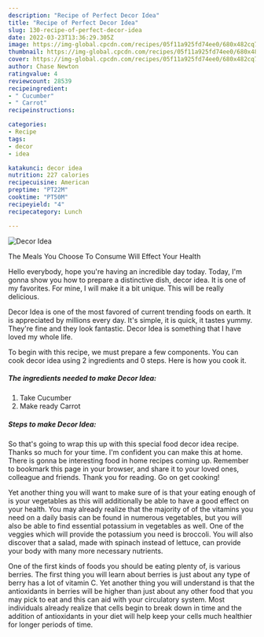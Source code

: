 ```yaml
---
description: "Recipe of Perfect Decor Idea"
title: "Recipe of Perfect Decor Idea"
slug: 130-recipe-of-perfect-decor-idea
date: 2022-03-23T13:36:29.305Z
image: https://img-global.cpcdn.com/recipes/05f11a925fd74ee0/680x482cq70/decor-idea-recipe-main-photo.jpg
thumbnail: https://img-global.cpcdn.com/recipes/05f11a925fd74ee0/680x482cq70/decor-idea-recipe-main-photo.jpg
cover: https://img-global.cpcdn.com/recipes/05f11a925fd74ee0/680x482cq70/decor-idea-recipe-main-photo.jpg
author: Chase Newton
ratingvalue: 4
reviewcount: 28539
recipeingredient:
- " Cucumber"
- " Carrot"
recipeinstructions:

categories:
- Recipe
tags:
- decor
- idea

katakunci: decor idea 
nutrition: 227 calories
recipecuisine: American
preptime: "PT22M"
cooktime: "PT50M"
recipeyield: "4"
recipecategory: Lunch

---
```



![Decor Idea](https://img-global.cpcdn.com/recipes/05f11a925fd74ee0/680x482cq70/decor-idea-recipe-main-photo.jpg)

The Meals You Choose To Consume Will Effect Your Health

Hello everybody, hope you're having an incredible day today. Today, I'm gonna show you how to prepare a distinctive dish, decor idea. It is one of my favorites. For mine, I will make it a bit unique. This will be really delicious.

Decor Idea is one of the most favored of current trending foods on earth. It is appreciated by millions every day. It's simple, it is quick, it tastes yummy. They're fine and they look fantastic. Decor Idea is something that I have loved my whole life.




To begin with this recipe, we must prepare a few components. You can cook decor idea using 2 ingredients and 0 steps. Here is how you cook it.

<!--inarticleads1-->

##### The ingredients needed to make Decor Idea:

1. Take  Cucumber
1. Make ready  Carrot




<!--inarticleads2-->

##### Steps to make Decor Idea:





So that's going to wrap this up with this special food decor idea recipe. Thanks so much for your time. I'm confident you can make this at home. There is gonna be interesting food in home recipes coming up. Remember to bookmark this page in your browser, and share it to your loved ones, colleague and friends. Thank you for reading. Go on get cooking!

Yet another thing you will want to make sure of is that your eating enough of is your vegetables as this will additionally be able to have a good effect on your health. You may already realize that the majority of of the vitamins you need on a daily basis can be found in numerous vegetables, but you will also be able to find essential potassium in vegetables as well. One of the veggies which will provide the potassium you need is broccoli. You will also discover that a salad, made with spinach instead of lettuce, can provide your body with many more necessary nutrients.

One of the first kinds of foods you should be eating plenty of, is various berries. The first thing you will learn about berries is just about any type of berry has a lot of vitamin C. Yet another thing you will understand is that the antioxidants in berries will be higher than just about any other food that you may pick to eat and this can aid with your circulatory system. Most individuals already realize that cells begin to break down in time and the addition of antioxidants in your diet will help keep your cells much healthier for longer periods of time.
